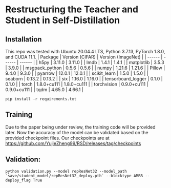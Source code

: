 # Restructuring the Teacher and Student in Self-Distillation

## Installation

This repo was tested with Ubuntu 20.04.4 LTS, Python 3.7.13, PyTorch 1.8.0, and CUDA 11.1.
| Package | Version (CIFAR) | Version (ImageNet) |
| ------ | ------ | ------ |
| h5py | 3.11.0 | 3.11.0 |
| lmdb | 1.4.1 | 1.4.1 |
| matplotlib | 3.5.3 | 3.9.0 |
| msgpack\_python | 0.5.6 | 0.5.6 |
| numpy | 1.21.6 | 1.21.6 |
| Pillow | 9.4.0 | 9.3.0 |
| pyarrow | 12.0.1 | 12.0.1 |
| scikit\_learn | 1.5.0 | 1.5.0 |
| seaborn | 0.13.2 | 0.13.2 |
| six | 1.16.0 | 1.16.0 |
| tensorboard\_logger | 0.1.0 | 0.1.0 |
| torch | 1.8.0+cu111 | 1.8.0+cu111 |
| torchvision | 0.9.0+cu111 | 0.9.0+cu111 |
| tqdm | 4.65.0 | 4.66.1 | 

```
pip install -r requirements.txt
```

## Training

Due to the paper being under review, the training code will be provided later.
Now the accuracy of the model can be validated based on the provided checkpoint files. 
Our checkpoints are at https://github.com/YujieZheng99/RSD/releases/tag/checkpoints

## Validation:
```
python validation.py --model repResNet32 --model_path `save/student_model/repResNet32_deploy.pth` --blocktype AMBB --deploy_flag True
```
